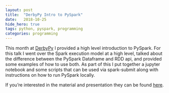 ```yaml
---
layout:	post
title:	"DerbyPy Intro to PySpark"
date:	2018-10-25
hide_hero: true
tags: python, pyspark, programming
categories: programming
---
```


This month at [DerbyPy](https://www.meetup.com/derbypy/) I provided a high level introduction to PySpark. For this talk I went over the Spark execution model at a high level, talked about the difference between the PySpark Dataframe and RDD api, and provided some examples of how to use both. As part of this I put together a jupyter notebook and some scripts that can be used via spark-submit along with instructions on how to run PySpark locally.

If you’re interested in the material and presentation they can be found [here](https://github.com/n0mn0m/presentations).
  